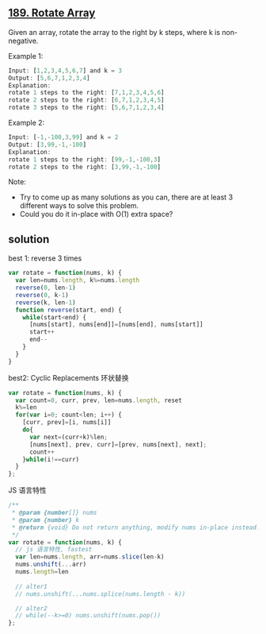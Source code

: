 ## [189. Rotate Array](https://leetcode.com/problems/rotate-array/)
Given an array, rotate the array to the right by k steps, where k is non-negative.

Example 1:
```js
Input: [1,2,3,4,5,6,7] and k = 3
Output: [5,6,7,1,2,3,4]
Explanation:
rotate 1 steps to the right: [7,1,2,3,4,5,6]
rotate 2 steps to the right: [6,7,1,2,3,4,5]
rotate 3 steps to the right: [5,6,7,1,2,3,4]
```
Example 2:
```js
Input: [-1,-100,3,99] and k = 2
Output: [3,99,-1,-100]
Explanation:
rotate 1 steps to the right: [99,-1,-100,3]
rotate 2 steps to the right: [3,99,-1,-100]
```
Note:

- Try to come up as many solutions as you can, there are at least 3 different ways to solve this problem.
- Could you do it in-place with O(1) extra space?

## solution
best 1: reverse 3 times
```js
var rotate = function(nums, k) {
  var len=nums.length, k%=nums.length
  reverse(0, len-1)
  reverse(0, k-1)
  reverse(k, len-1)
  function reverse(start, end) {
    while(start<end) {
      [nums[start], nums[end]]=[nums[end], nums[start]]
      start++
      end--
    }
  }
}
```
best2: Cyclic Replacements 环状替换
```js
var rotate = function(nums, k) {
  var count=0, curr, prev, len=nums.length, reset
  k%=len
  for(var i=0; count<len; i++) {
    [curr, prev]=[i, nums[i]]
    do{
      var next=(curr+k)%len;
      [nums[next], prev, curr]=[prev, nums[next], next];
      count++
    }while(i!==curr)
  }
};
```

JS 语言特性
```js
/**
 * @param {number[]} nums
 * @param {number} k
 * @return {void} Do not return anything, modify nums in-place instead.
 */
var rotate = function(nums, k) {
  // js 语言特性, fastest
  var len=nums.length, arr=nums.slice(len-k)
  nums.unshift(...arr)
  nums.length=len
  
  // alter1
  // nums.unshift(...nums.splice(nums.length - k))

  // alter2
  // while(--k>=0) nums.unshift(nums.pop())
};
```
